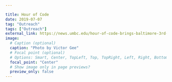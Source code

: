 ```yaml
---

title: Hour of Code
date: 2019-07-07
tag: "Outreach"
tags: ["Outreach"]
external_link: https://news.umbc.edu/hour-of-code-brings-baltimore-3rd-and-4th-graders-to-umbc-for-fun-intro-to-computing/
image:
  # Caption (optional)
  caption: "Photo by Victor Gee"
  # Focal point (optional)
  # Options: Smart, Center, TopLeft, Top, TopRight, Left, Right, BottomLeft, Bottom, BottomRight
  focal_point: "Center"
  # Show image only in page previews?
  preview_only: false
---
```

